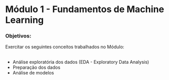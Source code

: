 <h1>Módulo 1 - Fundamentos de Machine Learning</h1>

<h3>Objetivos:</h3>
Exercitar os seguintes conceitos trabalhados no Módulo:
<br> <br/>
<ul>
  <li>Análise exploratória dos dados (EDA - Exploratory Data Analysis)</li>
  <li>Preparação dos dados</li>
  <li>Análise de modelos</li>
 </ul>
